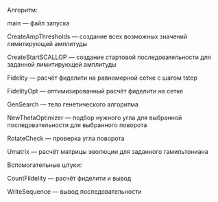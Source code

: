 Алгоритм:

main — файл запуска

CreateAmpThresholds — создание всех возможных значений лимитирующей амплитуды

CreateStartSCALLOP — создание стартовой последовательности для заданной лимитирующей амплитуды

Fidelity — расчёт фиделити на равномерной сетке с шагом tstep

FidelityOpt — оптимизированный расчёт фиделити на сетке

GenSearch — тело генетического алгоритма

NewThetaOptimizer — подбор нужного угла для выбранной последовательности для выбранного поворота

RotateCheck — проверка угла поворота

Umatrix — расчёт матрицы эволюции для заданного гамильтониана 


Вспомогательные штуки:

CountFildelity — расчёт фиделити и вывод

WriteSequence — вывод последовательности
